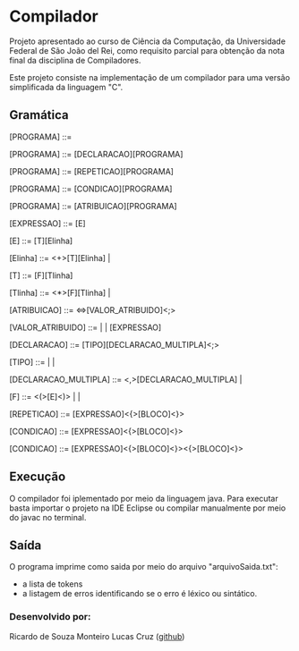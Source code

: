 # Compilador
Projeto apresentado ao curso de Ciência da Computação, da Universidade Federal de São João del Rei, como requisito parcial para obtenção da nota final da disciplina de Compiladores.

Este projeto consiste na implementação de um compilador para uma versão simplificada da linguagem "C".

## Gramática 
[PROGRAMA] ::= <null>

[PROGRAMA] ::= [DECLARACAO][PROGRAMA]

[PROGRAMA] ::= [REPETICAO][PROGRAMA]

[PROGRAMA] ::= [CONDICAO][PROGRAMA]

[PROGRAMA] ::= [ATRIBUICAO][PROGRAMA]

[EXPRESSAO] ::= [E]

[E] ::= [T][Elinha]

[Elinha] ::= <+>[T][Elinha] | <null>

[T] ::= [F][Tlinha]

[Tlinha] ::= <*>[F][Tlinha] | <null>

[ATRIBUICAO] ::= <id><=>[VALOR_ATRIBUIDO]<;>

[VALOR_ATRIBUIDO] ::= <id> | <numeral> | [EXPRESSAO]

[DECLARACAO] ::= [TIPO]<id>[DECLARACAO_MULTIPLA]<;>

[TIPO] ::= <int> | <float> | <char>

[DECLARACAO_MULTIPLA] ::= <,><id>[DECLARACAO_MULTIPLA] | <null>

[F] ::= <(>[E]<)> | <id> | <numeral>

[REPETICAO] ::= <while>[EXPRESSAO]<{>[BLOCO]<}>

[CONDICAO] ::= <if>[EXPRESSAO]<{>[BLOCO]<}>

[CONDICAO] ::= <if>[EXPRESSAO]<{>[BLOCO]<}><else><{>[BLOCO]<}>

## Execução
O compilador foi iplementado por meio da linguagem java. Para executar basta importar o projeto na IDE Eclipse ou compilar manualmente por meio do javac no terminal.

## Saída
O programa imprime como saida por meio do arquivo "arquivoSaida.txt":
- a lista de tokens 
- a listagem de erros identificando se o erro é léxico ou sintático.

### Desenvolvido por:
Ricardo de Souza Monteiro
Lucas Cruz ([github](https://github.com/ricardosm))

